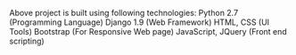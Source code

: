 Above project is built using following technologies:
Python 2.7 (Programming Language)
Django 1.9 (Web Framework)
HTML, CSS (UI Tools)
Bootstrap (For Responsive Web page)
JavaScript, JQuery (Front end scripting)
